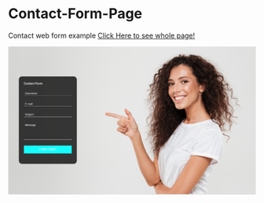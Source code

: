 # Contact-Form-Page
Contact web form example
[Click Here to see whole page!](https://fatihcaliss.github.io/Contact-Form-Page/)
<br>

![](https://github.com/fatihcaliss/Contact-Form-Page/blob/master/contactpage.PNG?raw=true)



